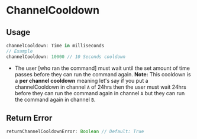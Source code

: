 # ChannelCooldown
## Usage
```js
channelCooldown: Time in milliseconds
// Example
channelCooldown: 10000 // 10 Seconds cooldown
```
* The user [who ran the command] must wait until the set amount of time passes before they can run the command again. **Note:** This cooldown is a __per channel cooldown__ meaning let's say if you put a channelCooldown in channel `A` of 24hrs then the user must wait 24hrs before they can run the command again in channel `A` but they can run the command again in channel `B`.
## Return Error
```js
returnChannelCooldownError: Boolean // Default: True
```